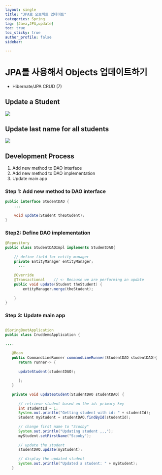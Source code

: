```yaml
---
layout: single
title: "JPA로 오브젝트 업데이트"
categories: Spring
tag: [Java,JPA,update]
toc: true
toc_sticky: true
author_profile: false
sidebar:

---
```

# JPA를 사용해서 Objects 업데이트하기
- Hibernate/JPA CRUD (7)


## Update a Student

![](https://i.imgur.com/wrcFn2Z.png)

## Update last name for all students

![](https://i.imgur.com/0IQZMn7.png)

## Development Process
1. Add new method to DAO interface
2. Add new method to DAO implementation
3. Update main app

### Step 1: Add new method to DAO interface
```java
public interface StudentDAO {
	...
	
    void update(Student theStudent);  
}
```

### Step2: Define DAO implementation
```java
@Repository  
public class StudentDAOImpl implements StudentDAO{  
  
    // define field for entity manager  
    private EntityManager entityManager;  
	  ...
	  
    @Override  
    @Transactional    // <- Because we are performing an update
    public void update(Student theStudent) {  
        entityManager.merge(theStudent);  
  
    }  
}
```

### Step 3: Update main app
```java

@SpringBootApplication  
public class CruddemoApplication {  
  
....
  
   @Bean  
   public CommandLineRunner commandLineRunner(StudentDAO studentDAO){  
      return runner-> {  
   
      updateStudent(studentDAO);  
  
      };  
   }  
  
   private void updateStudent(StudentDAO studentDAO) {  
  
      // retrieve student based on the id: primary key  
      int studentId = 1;  
      System.out.println("Getting student with id: " + studentId);  
      Student myStudent = studentDAO.findById(studentId);  
  
      // change first name to "Scooby"  
      System.out.println("Updating student ,,,");  
      myStudent.setFirstName("Scooby");  
  
      // update the student  
      studentDAO.update(myStudent);  
  
      // display the updated student  
      System.out.println("Updated a student: " + myStudent);  
   }  
  
```